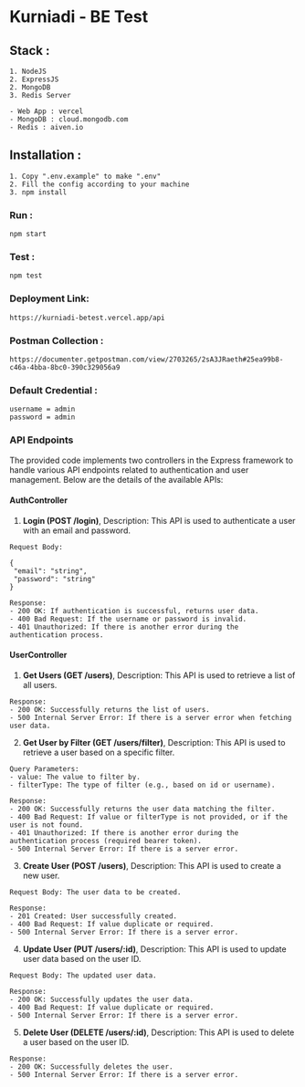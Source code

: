 # Kurniadi - BE Test

## Stack :
```
1. NodeJS
2. ExpressJS
2. MongoDB
3. Redis Server

- Web App : vercel
- MongoDB : cloud.mongodb.com
- Redis : aiven.io
```

## Installation :
```
1. Copy ".env.example" to make ".env"
2. Fill the config according to your machine
3. npm install
```

### Run :
```
npm start
```

### Test :
```
npm test
```

### Deployment Link:
```
https://kurniadi-betest.vercel.app/api
```

### Postman Collection :
```
https://documenter.getpostman.com/view/2703265/2sA3JRaeth#25ea99b8-c46a-4bba-8bc0-390c329056a9
```

### Default Credential :
```
username = admin
password = admin
```

### API Endpoints
The provided code implements two controllers in the Express framework to handle various API endpoints related to authentication and user management. Below are the details of the available APIs:

#### AuthController
1. <b>Login (POST /login)</b>, Description: This API is used to authenticate a user with an email and password.

```
Request Body:

{
 "email": "string",
 "password": "string"
}

Response:
- 200 OK: If authentication is successful, returns user data.
- 400 Bad Request: If the username or password is invalid.
- 401 Unauthorized: If there is another error during the authentication process.
```

#### UserController
1. <b>Get Users (GET /users)</b>, Description: This API is used to retrieve a list of all users.

```
Response:
- 200 OK: Successfully returns the list of users.
- 500 Internal Server Error: If there is a server error when fetching user data.
```

2. <b>Get User by Filter (GET /users/filter)</b>, Description: This API is used to retrieve a user based on a specific filter.
```
Query Parameters:
- value: The value to filter by.
- filterType: The type of filter (e.g., based on id or username).

Response:
- 200 OK: Successfully returns the user data matching the filter.
- 400 Bad Request: If value or filterType is not provided, or if the user is not found.
- 401 Unauthorized: If there is another error during the authentication process (required bearer token).
- 500 Internal Server Error: If there is a server error.
```

3. <b>Create User (POST /users)</b>, Description: This API is used to create a new user.
```
Request Body: The user data to be created.

Response:
- 201 Created: User successfully created.
- 400 Bad Request: If value duplicate or required.
- 500 Internal Server Error: If there is a server error.
```

4. <b>Update User (PUT /users/:id)</b>, Description: This API is used to update user data based on the user ID.

```
Request Body: The updated user data.

Response:
- 200 OK: Successfully updates the user data.
- 400 Bad Request: If value duplicate or required.
- 500 Internal Server Error: If there is a server error.
```

5. <b>Delete User (DELETE /users/:id)</b>, 
Description: This API is used to delete a user based on the user ID.
```
Response:
- 200 OK: Successfully deletes the user.
- 500 Internal Server Error: If there is a server error.
```